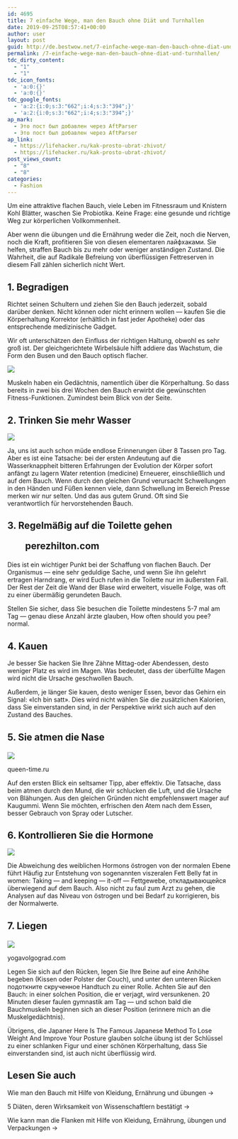 ```yaml
---
id: 4695
title: 7 einfache Wege, man den Bauch ohne Diät und Turnhallen
date: 2019-09-25T08:57:41+00:00
author: user
layout: post
guid: http://de.bestwow.net/7-einfache-wege-man-den-bauch-ohne-diat-und-turnhallen/
permalink: /7-einfache-wege-man-den-bauch-ohne-diat-und-turnhallen/
tdc_dirty_content:
  - "1"
  - "1"
tdc_icon_fonts:
  - 'a:0:{}'
  - 'a:0:{}'
tdc_google_fonts:
  - 'a:2:{i:0;s:3:"662";i:4;s:3:"394";}'
  - 'a:2:{i:0;s:3:"662";i:4;s:3:"394";}'
ap_mark:
  - Это пост был добавлен через AftParser
  - Это пост был добавлен через AftParser
ap_link:
  - https://lifehacker.ru/kak-prosto-ubrat-zhivot/
  - https://lifehacker.ru/kak-prosto-ubrat-zhivot/
post_views_count:
  - "8"
  - "8"
categories:
  - Fashion
---
```

Um eine attraktive flachen Bauch, viele Leben im Fitnessraum und Knistern Kohl Blätter, waschen Sie Probiotika. Keine Frage: eine gesunde und richtige Weg zur körperlichen Vollkommenheit.

Aber wenn die übungen und die Ernährung weder die Zeit, noch die Nerven, noch die Kraft, profitieren Sie von diesen elementaren лайфхаками. Sie helfen, straffen Bauch bis zu mehr oder weniger anständigen Zustand. Die Wahrheit, die auf Radikale Befreiung von überflüssigen Fettreserven in diesem Fall zählen sicherlich nicht Wert.

## 1. Begradigen

Richtet seinen Schultern und ziehen Sie den Bauch jederzeit, sobald darüber denken. Nicht können oder nicht erinnern wollen — kaufen Sie die Körperhaltung Korrektor (erhältlich in fast jeder Apotheke) oder das entsprechende medizinische Gadget.

Wir oft unterschätzen den Einfluss der richtigen Haltung, obwohl es sehr groß ist. Der gleichgerichtete Wirbelsäule hilft addiere das Wachstum, die Form den Busen und den Bauch optisch flacher.

![](http://de.bestwow.net/wp-content/uploads/2019/09/7-prostyh-sposobov-ubrat-zhivot-bez-diet-i-sportzala-1.jpg) 

Muskeln haben ein Gedächtnis, namentlich über die Körperhaltung. So dass bereits in zwei bis drei Wochen den Bauch erwirbt die gewünschten Fitness-Funktionen. Zumindest beim Blick von der Seite.

## 2. Trinken Sie mehr Wasser

![](http://de.bestwow.net/wp-content/uploads/2019/09/7-prostyh-sposobov-ubrat-zhivot-bez-diet-i-sportzala-2.jpg) 

Ja, uns ist auch schon müde endlose Erinnerungen über 8 Tassen pro Tag. Aber es ist eine Tatsache: bei der ersten Andeutung auf die Wasserknappheit bitteren Erfahrungen der Evolution der Körper sofort anfängt zu lagern <span><span> Water retention (medicine) </span> </span> Erneuerer, einschließlich und auf dem Bauch. Wenn durch den gleichen Grund verursacht Schwellungen in den Händen und Füßen kennen viele, dann Schwellung im Bereich Presse merken wir nur selten. Und das aus gutem Grund. Oft sind Sie verantwortlich für hervorstehenden Bauch.

## 3. Regelmäßig auf die Toilette gehen<figure><figcaption>perezhilton.com</figcaption></figure> 

Dies ist ein wichtiger Punkt bei der Schaffung von flachen Bauch. Der Organismus — eine sehr geduldige Sache, und wenn Sie ihn gelehrt ertragen Harndrang, er wird Euch rufen in die Toilette nur im äußersten Fall. Der Rest der Zeit die Wand der Blase wird erweitert, visuelle Folge, was oft zu einer übermäßig gerundeten Bauch.

Stellen Sie sicher, dass Sie besuchen die Toilette mindestens 5-7 mal am Tag — genau diese Anzahl ärzte glauben, <span><span> How often should you pee? </span> </span> normal.

## 4. Kauen

Je besser Sie hacken Sie Ihre Zähne Mittag-oder Abendessen, desto weniger Platz es wird im Magen. Was bedeutet, dass der überfüllte Magen wird nicht die Ursache geschwollen Bauch.</p> 

Außerdem, je länger Sie kauen, desto weniger Essen, bevor das Gehirn ein Signal: «Ich bin satt». Dies wird nicht wählen Sie die zusätzlichen Kalorien, dass Sie einverstanden sind, in der Perspektive wirkt sich auch auf den Zustand des Bauches.

## 5. Sie atmen die Nase<figure>

![](http://de.bestwow.net/wp-content/uploads/2019/09/7-prostyh-sposobov-ubrat-zhivot-bez-diet-i-sportzala-5.jpg) <figcaption>queen-time.ru</figcaption></figure> 

Auf den ersten Blick ein seltsamer Tipp, aber effektiv. Die Tatsache, dass beim atmen durch den Mund, die wir schlucken die Luft, und die Ursache von Blähungen. Aus den gleichen Gründen nicht empfehlenswert mager auf Kaugummi. Wenn Sie möchten, erfrischen den Atem nach dem Essen, besser Gebrauch von Spray oder Lutscher.

## 6. Kontrollieren Sie die Hormone

![](http://de.bestwow.net/wp-content/uploads/2019/09/7-prostyh-sposobov-ubrat-zhivot-bez-diet-i-sportzala-6.jpg) 

Die Abweichung des weiblichen Hormons östrogen von der normalen Ebene führt Häufig zur Entstehung von sogenannten viszeralen Fett <span><span> Belly fat in women: Taking — and keeping — it-off </span> </span> — Fettgewebe, откладывающейся überwiegend auf dem Bauch. Also nicht zu faul zum Arzt zu gehen, die Analysen auf das Niveau von östrogen und bei Bedarf zu korrigieren, bis der Normalwerte.

## 7. Liegen<figure>

![](http://de.bestwow.net/wp-content/uploads/2019/09/7-prostyh-sposobov-ubrat-zhivot-bez-diet-i-sportzala-7.jpg) <figcaption>yogavolgograd.com</figcaption></figure> 

Legen Sie sich auf den Rücken, legen Sie Ihre Beine auf eine Anhöhe begeben (Kissen oder Polster der Couch), und unter den unteren Rücken подоткните скрученное Handtuch zu einer Rolle. Achten Sie auf den Bauch: in einer solchen Position, die er verjagt, wird versunkenen. 20 Minuten dieser faulen gymnastik am Tag — und schon bald die Bauchmuskeln beginnen sich an dieser Position (erinnere mich an die Muskelgedächtnis).

Übrigens, die Japaner <span><span> Here Is The Famous Japanese Method To Lose Weight And Improve Your Posture </span> </span> glauben solche übung ist der Schlüssel zu einer schlanken Figur und einer schönen Körperhaltung, dass Sie einverstanden sind, ist auch nicht überflüssig wird.

## Lesen Sie auch

Wie man den Bauch mit Hilfe von Kleidung, Ernährung und übungen →

5 Diäten, deren Wirksamkeit von Wissenschaftlern bestätigt →

Wie kann man die Flanken mit Hilfe von Kleidung, Ernährung, übungen und Verpackungen →